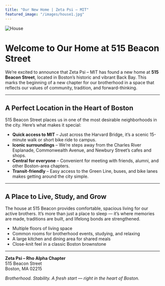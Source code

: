 ```yaml
---
title: "Our New Home | Zeta Psi – MIT"
featured_image: "/images/house1.jpg"
---
```


![House](/images/house.jpg)

# Welcome to Our Home at 515 Beacon Street

We’re excited to announce that Zeta Psi – MIT has found a new home at **515 Beacon Street**, located in Boston’s historic and vibrant Back Bay. This marks the beginning of a new chapter for our brotherhood in a space that reflects our values of community, tradition, and forward-thinking.

---

## A Perfect Location in the Heart of Boston

515 Beacon Street places us in one of the most desirable neighborhoods in the city. Here’s what makes it special:

- **Quick access to MIT** – Just across the Harvard Bridge, it’s a scenic 15-minute walk or short bike ride to campus.
- **Iconic surroundings** – We’re steps away from the Charles River Esplanade, Commonwealth Avenue, and Newbury Street’s cafes and shops.
- **Central for everyone** – Convenient for meeting with friends, alumni, and other Boston-area chapters.
- **Transit-friendly** – Easy access to the Green Line, buses, and bike lanes makes getting around the city simple.

---

## A Place to Live, Study, and Grow

The house at 515 Beacon provides comfortable, spacious living for our active brothers. It’s more than just a place to sleep — it’s where memories are made, traditions are built, and lifelong bonds are strengthened.

- Multiple floors of living space
- Common rooms for brotherhood events, studying, and relaxing
- A large kitchen and dining area for shared meals
- Close-knit feel in a classic Boston brownstone

---

**Zeta Psi – Rho Alpha Chapter**  
515 Beacon Street  
Boston, MA 02215

*Brotherhood. Stability. A fresh start — right in the heart of Boston.*